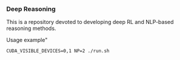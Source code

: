 ### Deep Reasoning
This is a repository devoted to developing deep RL and NLP-based reasoning methods.

Usage example"

`CUDA_VISIBLE_DEVICES=0,1 NP=2 ./run.sh`